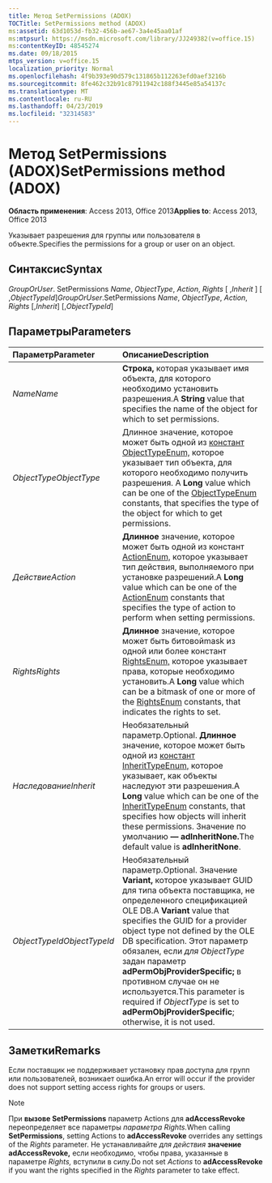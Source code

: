 ```yaml
---
title: Метод SetPermissions (ADOX)
TOCTitle: SetPermissions method (ADOX)
ms:assetid: 63d1053d-fb32-456b-ae67-3a4e45aa01af
ms:mtpsurl: https://msdn.microsoft.com/library/JJ249382(v=office.15)
ms:contentKeyID: 48545274
ms.date: 09/18/2015
mtps_version: v=office.15
localization_priority: Normal
ms.openlocfilehash: 4f9b393e90d579c131865b112263efd0aef3216b
ms.sourcegitcommit: 8fe462c32b91c87911942c188f3445e85a54137c
ms.translationtype: MT
ms.contentlocale: ru-RU
ms.lasthandoff: 04/23/2019
ms.locfileid: "32314583"
---
```

# <a name="setpermissions-method-adox"></a><span data-ttu-id="04553-102">Метод SetPermissions (ADOX)</span><span class="sxs-lookup"><span data-stu-id="04553-102">SetPermissions method (ADOX)</span></span>

<span data-ttu-id="04553-103">**Область применения**: Access 2013, Office 2013</span><span class="sxs-lookup"><span data-stu-id="04553-103">**Applies to**: Access 2013, Office 2013</span></span>

<span data-ttu-id="04553-104">Указывает разрешения для группы или пользователя в объекте.</span><span class="sxs-lookup"><span data-stu-id="04553-104">Specifies the permissions for a group or user on an object.</span></span>

## <a name="syntax"></a><span data-ttu-id="04553-105">Синтаксис</span><span class="sxs-lookup"><span data-stu-id="04553-105">Syntax</span></span>

<span data-ttu-id="04553-106">*GroupOrUser*. SetPermissions *Name*, *ObjectType*, *Action*, *Rights* \[ ,*Inherit* \] \[ ,*ObjectTypeId*\]</span><span class="sxs-lookup"><span data-stu-id="04553-106">*GroupOrUser*.SetPermissions *Name*, *ObjectType*, *Action*, *Rights* \[,*Inherit*\] \[,*ObjectTypeId*\]</span></span>

## <a name="parameters"></a><span data-ttu-id="04553-107">Параметры</span><span class="sxs-lookup"><span data-stu-id="04553-107">Parameters</span></span>

|<span data-ttu-id="04553-108">Параметр</span><span class="sxs-lookup"><span data-stu-id="04553-108">Parameter</span></span>|<span data-ttu-id="04553-109">Описание</span><span class="sxs-lookup"><span data-stu-id="04553-109">Description</span></span>|
|:--------|:----------|
|<span data-ttu-id="04553-110">*Name*</span><span class="sxs-lookup"><span data-stu-id="04553-110">*Name*</span></span> |<span data-ttu-id="04553-111">**Строка,** которая указывает имя объекта, для которого необходимо установить разрешения.</span><span class="sxs-lookup"><span data-stu-id="04553-111">A **String** value that specifies the name of the object for which to set permissions.</span></span>|
|<span data-ttu-id="04553-112">*ObjectType*</span><span class="sxs-lookup"><span data-stu-id="04553-112">*ObjectType*</span></span> |<span data-ttu-id="04553-113">Длинное значение, которое может быть одной из [констант ObjectTypeEnum,](objecttypeenum.md) которое указывает тип объекта, для которого необходимо получить разрешения. </span><span class="sxs-lookup"><span data-stu-id="04553-113">A **Long** value which can be one of the [ObjectTypeEnum](objecttypeenum.md) constants, that specifies the type of the object for which to get permissions.</span></span>|
|<span data-ttu-id="04553-114">*Действие*</span><span class="sxs-lookup"><span data-stu-id="04553-114">*Action*</span></span> |<span data-ttu-id="04553-115">**Длинное** значение, которое может быть одной из констант [ActionEnum,](actionenum.md) которое указывает тип действия, выполняемого при установке разрешений.</span><span class="sxs-lookup"><span data-stu-id="04553-115">A **Long** value which can be one of the [ActionEnum](actionenum.md) constants that specifies the type of action to perform when setting permissions.</span></span>|
|<span data-ttu-id="04553-116">*Rights*</span><span class="sxs-lookup"><span data-stu-id="04553-116">*Rights*</span></span> |<span data-ttu-id="04553-117">**Длинное** значение, которое может быть битовойmask из одной или более констант [RightsEnum,](rightsenum.md) которое указывает права, которые необходимо установить.</span><span class="sxs-lookup"><span data-stu-id="04553-117">A **Long** value which can be a bitmask of one or more of the [RightsEnum](rightsenum.md) constants, that indicates the rights to set.</span></span>|
|<span data-ttu-id="04553-118">*Наследование*</span><span class="sxs-lookup"><span data-stu-id="04553-118">*Inherit*</span></span> |<span data-ttu-id="04553-119">Необязательный параметр.</span><span class="sxs-lookup"><span data-stu-id="04553-119">Optional.</span></span> <span data-ttu-id="04553-120">**Длинное** значение, которое может быть одной из [констант InheritTypeEnum,](inherittypeenum.md) которое указывает, как объекты наследуют эти разрешения.</span><span class="sxs-lookup"><span data-stu-id="04553-120">A **Long** value which can be one of the [InheritTypeEnum](inherittypeenum.md) constants, that specifies how objects will inherit these permissions.</span></span> <span data-ttu-id="04553-121">Значение по умолчанию **— adInheritNone.**</span><span class="sxs-lookup"><span data-stu-id="04553-121">The default value is **adInheritNone**.</span></span>|
|<span data-ttu-id="04553-122">*ObjectTypeId*</span><span class="sxs-lookup"><span data-stu-id="04553-122">*ObjectTypeId*</span></span> |<span data-ttu-id="04553-123">Необязательный параметр.</span><span class="sxs-lookup"><span data-stu-id="04553-123">Optional.</span></span> <span data-ttu-id="04553-124">Значение **Variant,** которое указывает GUID для типа объекта поставщика, не определенного спецификацией OLE DB.</span><span class="sxs-lookup"><span data-stu-id="04553-124">A **Variant** value that specifies the GUID for a provider object type not defined by the OLE DB specification.</span></span> <span data-ttu-id="04553-125">Этот параметр обязален, если *для ObjectType* задан параметр **adPermObjProviderSpecific;** в противном случае он не используется.</span><span class="sxs-lookup"><span data-stu-id="04553-125">This parameter is required if *ObjectType* is set to **adPermObjProviderSpecific**; otherwise, it is not used.</span></span>|

## <a name="remarks"></a><span data-ttu-id="04553-126">Заметки</span><span class="sxs-lookup"><span data-stu-id="04553-126">Remarks</span></span>

<span data-ttu-id="04553-127">Если поставщик не поддерживает установку прав доступа для групп или пользователей, возникает ошибка.</span><span class="sxs-lookup"><span data-stu-id="04553-127">An error will occur if the provider does not support setting access rights for groups or users.</span></span>

> [!NOTE]
> <span data-ttu-id="04553-128">При **вызове SetPermissions** параметр Actions для **adAccessRevoke** переопределяет все параметры *параметра Rights.*</span><span class="sxs-lookup"><span data-stu-id="04553-128">When calling **SetPermissions**, setting Actions to **adAccessRevoke** overrides any settings of the *Rights* parameter.</span></span> <span data-ttu-id="04553-129">Не устанавливайте *для действия* **значение adAccessRevoke,** если необходимо, чтобы права, указанные в параметре *Rights,* вступили в силу.</span><span class="sxs-lookup"><span data-stu-id="04553-129">Do not set *Actions* to **adAccessRevoke** if you want the rights specified in the *Rights* parameter to take effect.</span></span>



